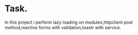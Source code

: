 # Task.
In this project i perform lazy loading on modules,httpclient post method,reactive forms with validation,toastr with service.
